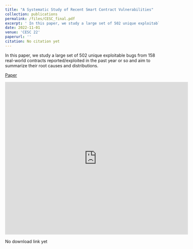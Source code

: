 ```yaml
---
title: "A Systematic Study of Recent Smart Contract Vulnerabilities"
collection: publications
permalink: /files/CESC_final.pdf
excerpt: ' In this paper, we study a large set of 502 unique exploitable bugs from 158 real-world contracts reported/exploited in the past year or so and aim to summarize their root causes and distributions.'
date: 2022-11-01
venue: 'CESC 22'
paperurl: ''
citation: No citation yet
---
```

In this paper, we study a large set of 502 unique exploitable bugs from 158 real-world contracts reported/exploited in the past year or so and aim to summarize their root causes and distributions.

[Paper](http://NioTheFirst.github.io/Brian-Zhang-.github.io/files/paper1.pdf)

<embed src="http://NioTheFirst.github.io/Brian-Zhang-.github.io/files/paper1.pdf" type="application/pdf" width="600px" height="500px" />

No download link yet

  


